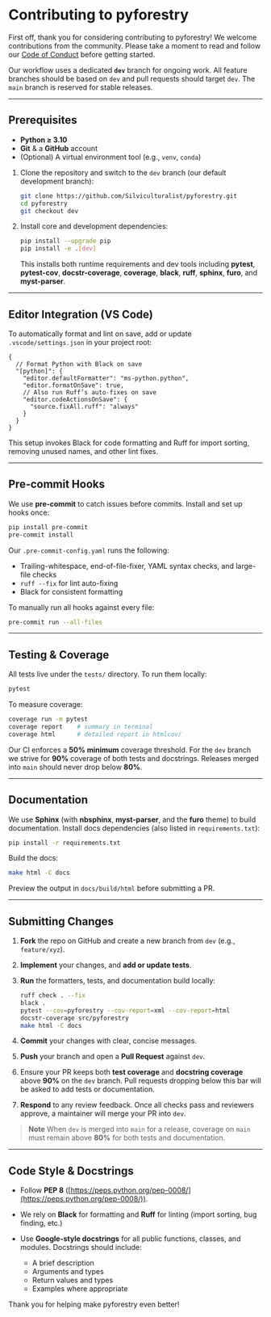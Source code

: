 # Contributing to pyforestry

First off, thank you for considering contributing to pyforestry! We welcome contributions from the community. Please take a moment to read and follow our [Code of Conduct](CODE_OF_CONDUCT.md) before getting started.

Our workflow uses a dedicated **`dev`** branch for ongoing work. All feature branches
should be based on `dev` and pull requests should target `dev`. The `main` branch is reserved for stable releases.

---

## Prerequisites

* **Python ≥ 3.10**
* **Git** & a **GitHub** account
* (Optional) A virtual environment tool (e.g., `venv`, `conda`)

1. Clone the repository and switch to the `dev` branch (our default development branch):

   ```bash
   git clone https://github.com/Silviculturalist/pyforestry.git
   cd pyforestry
   git checkout dev
   ```
2. Install core and development dependencies:

   ```bash
   pip install --upgrade pip
   pip install -e .[dev]
   ```

   This installs both runtime requirements and dev tools including **pytest**, **pytest-cov**, **docstr-coverage**, **coverage**, **black**, **ruff**, **sphinx**, **furo**, and **myst-parser**.

---

## Editor Integration (VS Code)

To automatically format and lint on save, add or update `.vscode/settings.json` in your project root:

```jsonc
{
  // Format Python with Black on save
  "[python]": {
    "editor.defaultFormatter": "ms-python.python",
    "editor.formatOnSave": true,
    // Also run Ruff’s auto-fixes on save
    "editor.codeActionsOnSave": {
      "source.fixAll.ruff": "always"
    }
  }
}
```

This setup invokes Black for code formatting and Ruff for import sorting, removing unused names, and other lint fixes.

---

## Pre‑commit Hooks

We use **pre-commit** to catch issues before commits. Install and set up hooks once:

```bash
pip install pre-commit
pre-commit install
```

Our `.pre-commit-config.yaml` runs the following:

* Trailing-whitespace, end-of-file-fixer, YAML syntax checks, and large-file checks
* `ruff --fix` for lint auto-fixing
* Black for consistent formatting

To manually run all hooks against every file:

```bash
pre-commit run --all-files
```

---

## Testing & Coverage

All tests live under the `tests/` directory. To run them locally:

```bash
pytest
```

To measure coverage:

```bash
coverage run -m pytest
coverage report    # summary in terminal
coverage html      # detailed report in htmlcov/
```

Our CI enforces a **50% minimum** coverage threshold. For the `dev` branch we
strive for **90%** coverage of both tests and docstrings. Releases merged into
`main` should never drop below **80%**.

---

## Documentation

We use **Sphinx** (with **nbsphinx**, **myst-parser**, and the **furo** theme) to build documentation. Install docs dependencies (also listed in `requirements.txt`):

```bash
pip install -r requirements.txt
```

Build the docs:

```bash
make html -C docs
```

Preview the output in `docs/build/html` before submitting a PR.

---

## Submitting Changes

1. **Fork** the repo on GitHub and create a new branch from `dev` (e.g., `feature/xyz`).
2. **Implement** your changes, and **add or update tests**.
3. **Run** the formatters, tests, and documentation build locally:

   ```bash
   ruff check . --fix
   black .
   pytest --cov=pyforestry --cov-report=xml --cov-report=html
   docstr-coverage src/pyforestry
   make html -C docs
   ```
4. **Commit** your changes with clear, concise messages.
5. **Push** your branch and open a **Pull Request** against `dev`.
6. Ensure your PR keeps both **test coverage** and **docstring coverage** above **90%** on the `dev` branch. Pull requests dropping below this bar will be asked to add tests or documentation.
7. **Respond** to any review feedback. Once all checks pass and reviewers approve, a maintainer will merge your PR into `dev`.

> **Note**
> When `dev` is merged into `main` for a release, coverage on `main` must remain above **80%** for both tests and documentation.

---

## Code Style & Docstrings

* Follow **PEP 8** ([https://peps.python.org/pep-0008/](https://peps.python.org/pep-0008/)).
* We rely on **Black** for formatting and **Ruff** for linting (import sorting, bug finding, etc.)
* Use **Google-style docstrings** for all public functions, classes, and modules. Docstrings should include:

  * A brief description
  * Arguments and types
  * Return values and types
  * Examples where appropriate

Thank you for helping make pyforestry even better!
